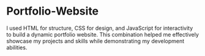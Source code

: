# Portfolio-Website
I used HTML for structure, CSS for design, and JavaScript for interactivity to build a dynamic portfolio website. This combination helped me effectively showcase my projects and skills while demonstrating my development abilities.
